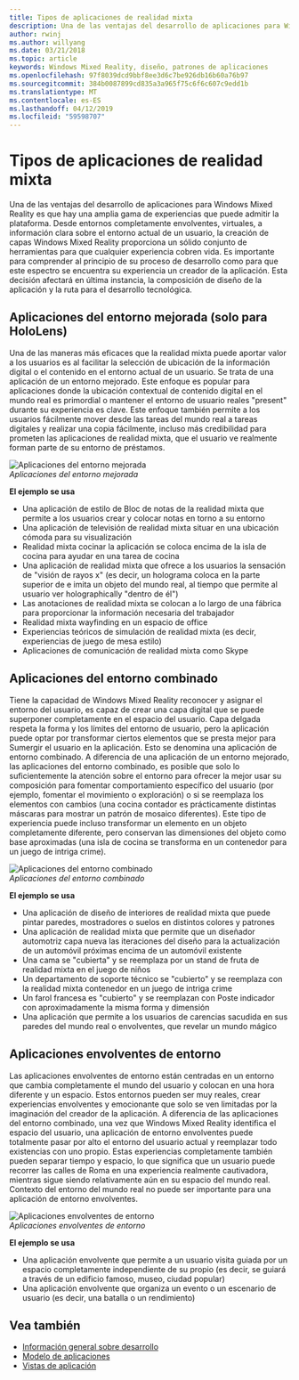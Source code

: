 ```yaml
---
title: Tipos de aplicaciones de realidad mixta
description: Una de las ventajas del desarrollo de aplicaciones para Windows Mixed Reality es que hay una amplia gama de experiencias que puede admitir la plataforma de entornos virtuales completamente envolventes, a disposición en capas información clara sobre environmentl actual de un usuario.
author: rwinj
ms.author: willyang
ms.date: 03/21/2018
ms.topic: article
keywords: Windows Mixed Reality, diseño, patrones de aplicaciones
ms.openlocfilehash: 97f8039dcd9bbf8ee3d6c7be926db16b60a76b97
ms.sourcegitcommit: 384b0087899cd835a3a965f75c6f6c607c9edd1b
ms.translationtype: MT
ms.contentlocale: es-ES
ms.lasthandoff: 04/12/2019
ms.locfileid: "59598707"
---
```

# <a name="types-of-mixed-reality-apps"></a>Tipos de aplicaciones de realidad mixta

Una de las ventajas del desarrollo de aplicaciones para Windows Mixed Reality es que hay una amplia gama de experiencias que puede admitir la plataforma. Desde entornos completamente envolventes, virtuales, a información clara sobre el entorno actual de un usuario, la creación de capas Windows Mixed Reality proporciona un sólido conjunto de herramientas para que cualquier experiencia cobren vida. Es importante para comprender al principio de su proceso de desarrollo como para que este espectro se encuentra su experiencia un creador de la aplicación. Esta decisión afectará en última instancia, la composición de diseño de la aplicación y la ruta para el desarrollo tecnológica.

## <a name="enhanced-environment-apps-hololens-only"></a>Aplicaciones del entorno mejorada (solo para HoloLens)

Una de las maneras más eficaces que la realidad mixta puede aportar valor a los usuarios es al facilitar la selección de ubicación de la información digital o el contenido en el entorno actual de un usuario. Se trata de una aplicación de un entorno mejorado. Este enfoque es popular para aplicaciones donde la ubicación contextual de contenido digital en el mundo real es primordial o mantener el entorno de usuario reales "present" durante su experiencia es clave. Este enfoque también permite a los usuarios fácilmente mover desde las tareas del mundo real a tareas digitales y realizar una copia fácilmente, incluso más credibilidad para prometen las aplicaciones de realidad mixta, que el usuario ve realmente forman parte de su entorno de préstamos.

![Aplicaciones del entorno mejorada](images/enhancedenvironmentapps-640px.jpg)<br>
*Aplicaciones del entorno mejorada*

**El ejemplo se usa**
* Una aplicación de estilo de Bloc de notas de la realidad mixta que permite a los usuarios crear y colocar notas en torno a su entorno
* Una aplicación de televisión de realidad mixta situar en una ubicación cómoda para su visualización
* Realidad mixta cocinar la aplicación se coloca encima de la isla de cocina para ayudar en una tarea de cocina
* Una aplicación de realidad mixta que ofrece a los usuarios la sensación de "visión de rayos x" (es decir, un holograma coloca en la parte superior de e imita un objeto del mundo real, al tiempo que permite al usuario ver holographically "dentro de él")
* Las anotaciones de realidad mixta se colocan a lo largo de una fábrica para proporcionar la información necesaria del trabajador
* Realidad mixta wayfinding en un espacio de office
* Experiencias teóricos de simulación de realidad mixta (es decir, experiencias de juego de mesa estilo)
* Aplicaciones de comunicación de realidad mixta como Skype

## <a name="blended-environment-apps"></a>Aplicaciones del entorno combinado

Tiene la capacidad de Windows Mixed Reality reconocer y asignar el entorno del usuario, es capaz de crear una capa digital que se puede superponer completamente en el espacio del usuario. Capa delgada respeta la forma y los límites del entorno de usuario, pero la aplicación puede optar por transformar ciertos elementos que se presta mejor para Sumergir el usuario en la aplicación. Esto se denomina una aplicación de entorno combinado. A diferencia de una aplicación de un entorno mejorado, las aplicaciones del entorno combinado, es posible que solo lo suficientemente la atención sobre el entorno para ofrecer la mejor usar su composición para fomentar comportamiento específico del usuario (por ejemplo, fomentar el movimiento o exploración) o si se reemplaza los elementos con cambios (una cocina contador es prácticamente distintas máscaras para mostrar un patrón de mosaico diferentes). Este tipo de experiencia puede incluso transformar un elemento en un objeto completamente diferente, pero conservan las dimensiones del objeto como base aproximadas (una isla de cocina se transforma en un contenedor para un juego de intriga crime).

![Aplicaciones del entorno combinado](images/blendedenvironmentapps-640px.jpg)<br>
*Aplicaciones del entorno combinado*

**El ejemplo se usa**
* Una aplicación de diseño de interiores de realidad mixta que puede pintar paredes, mostradores o suelos en distintos colores y patrones
* Una aplicación de realidad mixta que permite que un diseñador automotriz capa nueva las iteraciones del diseño para la actualización de un automóvil próximas encima de un automóvil existente
* Una cama se "cubierta" y se reemplaza por un stand de fruta de realidad mixta en el juego de niños
* Un departamento de soporte técnico se "cubierto" y se reemplaza con la realidad mixta contenedor en un juego de intriga crime
* Un farol francesa es "cubierto" y se reemplazan con Poste indicador con aproximadamente la misma forma y dimensión
* Una aplicación que permite a los usuarios de carencias sacudida en sus paredes del mundo real o envolventes, que revelar un mundo mágico

## <a name="immersive-environment-apps"></a>Aplicaciones envolventes de entorno

Las aplicaciones envolventes de entorno están centradas en un entorno que cambia completamente el mundo del usuario y colocan en una hora diferente y un espacio. Estos entornos pueden ser muy reales, crear experiencias envolventes y emocionante que solo se ven limitadas por la imaginación del creador de la aplicación. A diferencia de las aplicaciones del entorno combinado, una vez que Windows Mixed Reality identifica el espacio del usuario, una aplicación de entorno envolventes puede totalmente pasar por alto el entorno del usuario actual y reemplazar todo existencias con uno propio. Estas experiencias completamente también pueden separar tiempo y espacio, lo que significa que un usuario puede recorrer las calles de Roma en una experiencia realmente cautivadora, mientras sigue siendo relativamente aún en su espacio del mundo real. Contexto del entorno del mundo real no puede ser importante para una aplicación de entorno envolventes.

![Aplicaciones envolventes de entorno](images/windows-mixed-reality-640px.jpg)<br>
*Aplicaciones envolventes de entorno*

**El ejemplo se usa**
* Una aplicación envolvente que permite a un usuario visita guiada por un espacio completamente independiente de su propio (es decir, se guiará a través de un edificio famoso, museo, ciudad popular)
* Una aplicación envolvente que organiza un evento o un escenario de usuario (es decir, una batalla o un rendimiento)

## <a name="see-also"></a>Vea también
* [Información general sobre desarrollo](development-overview.md)
* [Modelo de aplicaciones](app-model.md)
* [Vistas de aplicación](app-views.md)
